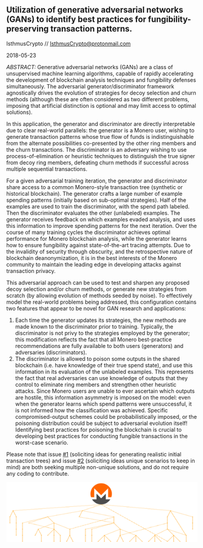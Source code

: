 ## Utilization of generative adversarial networks (GANs) to identify best practices for fungibility-preserving transaction patterns.

IsthmusCrypto // IsthmusCrypto@protonmail.com

2018-05-23

*ABSTRACT:* Generative adversarial networks (GANs) are a class of unsupervised machine learning algorithms, capable of rapidly accelerating the development of blockchain analysis techniques and fungibility defenses simultaneously. The adversarial generator/discriminator framework agnostically drives the evolution of strategies for decoy selection and churn methods (although these are often considered as two different problems, imposing that artificial distinction is optional and may limit access to optimal solutions).

In this application, the generator and discriminator are directly interpretable due to clear real-world parallels: the generator is a Monero user, wishing to generate transaction patterns whose true flow of funds is indistinguishable from the alternate possibilities co-presented by the other ring members and the churn transactions. The discriminator is an adversary wishing to use process-of-elimination or heuristic techniques to distinguish the true signer from decoy ring members, defeating churn methods if successful across multiple sequential transactions.

For a given adversarial training iteration, the generator and discriminator share access to a common Monero-style transaction tree (synthetic or historical blockchain). The generator crafts a large number of example spending patterns (initially based on sub-optimal strategies). Half of the examples are used to train the discriminator, with the spend path labeled. Then the discriminator evaluates the other (unlabeled) examples. The generator receives feedback on which examples evaded analysis, and uses this information to improve spending patterns for the next iteration. Over the course of many training cycles the discriminator achieves optimal performance for Monero blockchain analysis, while the generator learns how to ensure fungibility against state-of-the-art tracing attempts. Due to the invalidity of security through obscurity, and the retrospective nature of blockchain deanonymization, it is in the best interests of the Monero community to maintain the leading edge in developing attacks against transaction privacy.

This adversarial approach can be used to test and sharpen any proposed decoy selection and/or churn methods, or generate new strategies from scratch (by allowing evolution of methods seeded by noise). To effectively model the real-world problems being addressed, this configuration contains two features that appear to be novel for GAN research and applications:
1. Each time the generator updates its strategies, the new methods are made known to the discriminator prior to training. Typically, the discriminator is not privy to the strategies employed by the generator; this modification reflects the fact that all Monero best-practice recommendations are fully available to both users (generators) and adversaries (discriminators).
2. The discriminator is allowed to poison some outputs in the shared blockchain (i.e. have knowledge of their true spend state), and use this information in its evaluation of the unlabeled examples. This represents the fact that real adversaries can use knowledge of outputs that they control to eliminate ring members and strengthen other heuristic attacks. Since Monero users are unable to ever ascertain which outputs are hostile, this information asymmetry is imposed on the model: even when the generator learns which spend patterns were unsuccessful, it is not informed how the classification was achieved. Specific compromised-output schemes could be probabilistically imposed, or the poisoning distribution could be subject to adversarial evolution itself! Identifying best practices for poisoning the blockchain is crucial to developing best practices for conducting fungible transactions in the worst-case scenario.

Please note that issue [#1](/../../issues/1) (soliciting ideas for generating realistic initial transaction trees) and issue [#2](/../../issues/2) (soliciting ideas unique scenarios to keep in mind) are both seeking multiple non-unique solutions, and do not require any coding to contribute.

![TreeLogo](/Blockchain_Data/sillytree2.png)

